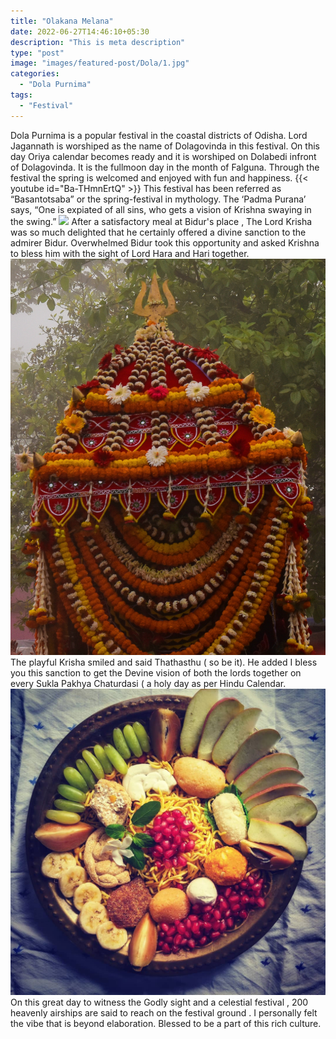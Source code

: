 ```yaml
---
title: "Olakana Melana"
date: 2022-06-27T14:46:10+05:30
description: "This is meta description"
type: "post"
image: "images/featured-post/Dola/1.jpg" 
categories:
  - "Dola Purnima"
tags:
  - "Festival"
---
```


Dola Purnima is a popular festival in the coastal districts of Odisha. Lord Jagannath is worshiped as the name of Dolagovinda in this festival. On this day Oriya calendar becomes ready and it is worshiped on Dolabedi infront of Dolagovinda. It is the fullmoon day in the month of Falguna. Through the festival the spring is welcomed and enjoyed with fun and happiness. 
{{< youtube id="Ba-THmnErtQ" >}}
This festival has been referred as “Basantotsaba” or the spring-festival in mythology.  The ‘Padma Purana’ says, “One is expiated of all sins, who gets a vision of Krishna swaying in the swing.”
![](../../images/featured-post/Dola/2.jpg)
After a satisfactory meal at Bidur's place , The Lord Krisha was so much delighted that he certainly offered a divine sanction to the admirer Bidur.
Overwhelmed Bidur took this opportunity and asked Krishna to bless him with the sight of Lord Hara and Hari together.
![](../../images/featured-post/Dola/3.jpg)
The playful Krisha smiled and said Thathasthu ( so be it). He added I bless you this sanction to get the Devine vision of both the lords together on every Sukla Pakhya Chaturdasi ( a holy day as per Hindu Calendar. 
![](../../images/featured-post/Dola/4.jpg)
On this great day to witness the Godly sight and a celestial festival , 200 heavenly airships are said to reach on the festival ground . 
I personally felt the vibe that is beyond elaboration. Blessed to be a part of this rich culture.



